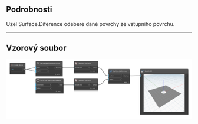 ## Podrobnosti
Uzel Surface.Diference odebere dané povrchy ze vstupního povrchu.
___
## Vzorový soubor

![Surface.Difference](./Autodesk.DesignScript.Geometry.Surface.Difference_img.png)
